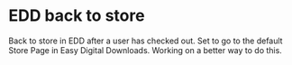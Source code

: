 # EDD back to store
Back to store in EDD after a user has checked out. Set to go to the default Store Page in Easy Digital Downloads. Working on a better way to do this. 
